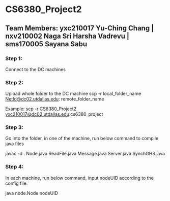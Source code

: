 # CS6380_Project2

## Team Members: yxc210017 Yu-Ching Chang | nxv210002 Naga Sri Harsha Vadrevu | sms170005 Sayana Sabu

### Step 1:
Connect to the DC machines

### Step 2:
Upload whole folder to the DC machine
scp -r local_folder_name NetId@dc02.utdallas.edu: remote_folder_name

Example: scp -r CS6380_Project2 yxc210017@dc02.utdallas.edu:cs6380_project

### Step 3:
Go into the folder, in one of the machine, run below command to compile java files

javac -d . Node.java ReadFile.java Message.java Server.java SynchGHS.java

### Step 4:
In each machine, run below command, input nodeUID according to the config file.

java node.Node nodeUID
